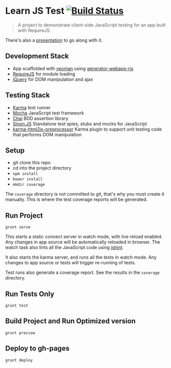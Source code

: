 # Learn JS Test [![Build Status](https://secure.travis-ci.org/danielabar/learn-js-test.png?branch=master)](https://travis-ci.org/danielabar/learn-js-test)

> A project to demonstrate client-side JavaScript testing for an app built with RequireJS.

There's also a [presentation](http://danielabar.github.io/js-unit-test-presentation) to go along with it.

## Development Stack
* App scaffolded with [yeoman](http://yeoman.io/) using [generator-webapp-rjs](https://www.npmjs.org/package/generator-webapp-rjs)
* [RequireJS](http://requirejs.org/) for module loading
* [jQuery](http://jquery.com/) for DOM manipulation and ajax

## Testing Stack
* [Karma](http://karma-runner.github.io/0.12/intro/how-it-works.html) test runner
* [Mocha](http://visionmedia.github.io/mocha/) JavaScript test framework
* [Chai](http://chaijs.com/) BDD assertion library
* [Sinon.JS](http://sinonjs.org/docs/) Standalone test spies, stubs and mocks for JavaScript
* [karma-html2js-preprocessor](https://github.com/karma-runner/karma-html2js-preprocessor) Karma plugin to support unit testing code that performs DOM manipulation

## Setup
* git clone this repo
* cd into the project directory
* ```npm install```
* ```bower install```
* ```mkdir coverage```

The ```coverage``` directory is not committed to git, that's why you must create it manually.
This is where the test coverage reports will be generated.

## Run Project

```grunt serve```

This starts a static connect server in watch mode, with live reload enabled.
Any changes in app source will be automatically reloaded in browser.
The watch task also lints all the JavaScript code using [jshint](http://www.jshint.com/).

It also starts the karma server, and runs all the tests in watch mode.
Any changes to app source or tests will trigger re-running of tests.

Test runs also generate a coverage report. See the results in the  ```coverage``` directory.

## Run Tests Only

  ```
  grunt test
  ```

## Build Project and Run Optimized version

  ```
  grunt preview
  ```

## Deploy to gh-pages

  ```
  grunt deploy
  ```